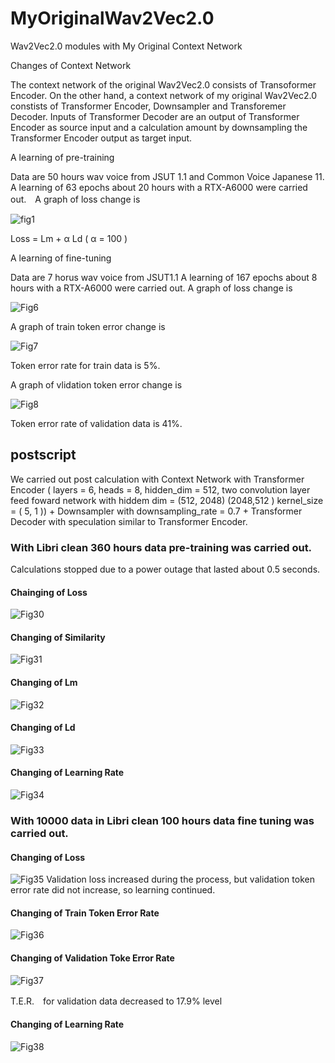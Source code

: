 # MyOriginalWav2Vec2.0
Wav2Vec2.0 modules with My Original Context Network

Changes of Context Network

The context network of the original Wav2Vec2.0 consists of Transoformer Encoder. On the other hand, a context network of my original Wav2Vec2.0 constists of Transformer Encoder, Downsampler and Transforemer Decoder. Inputs of Transformer Decoder are an output of Transformer Encoder as source input and a calculation amount by downsampling the Transformer Encoder output as target input.

A learning of pre-training

Data are 50 hours wav voice from JSUT 1.1 and Common Voice Japanese 11. A learning of 63 epochs about 20 hours with a RTX-A6000 were carried out.　A graph of loss change is 

![fig1](https://github.com/toshiouchi/MyOriginalWav2Vec2.0/assets/121741811/87ff5860-d6d4-4676-b361-b46117f6f84c)

Loss = Lm + α Ld ( α = 100 )

A learning of fine-tuning

Data are 7 horus wav voice from JSUT1.1 A learning of 167 epochs about 8 hours with a RTX-A6000 were carried out. A graph of loss change is

![Fig6](https://github.com/toshiouchi/MyOriginalWav2Vec2.0/assets/121741811/5eea5ab0-de50-4237-b22f-1763b57adb63)


A graph of train token error change is

![Fig7](https://github.com/toshiouchi/MyOriginalWav2Vec2.0/assets/121741811/a35baad5-b154-4b5e-aa4a-0f98a377691a)

Token error rate for train data is 5%.

A graph of vlidation token error change is

![Fig8](https://github.com/toshiouchi/MyOriginalWav2Vec2.0/assets/121741811/f3dd7ddc-d283-4ca0-a7a8-bc3516573c1f)

Token error rate of validation data is 41%.

## postscript

We carried out post calculation with Context Network with Transformer Encoder ( layers = 6, heads = 8, hidden_dim = 512, two convolution layer feed foward network with hiddem dim = (512, 2048) (2048,512 ) kernel_size = ( 5, 1  )) + Downsampler with downsampling_rate = 0.7 + Transformer Decoder with speculation similar to Transformer Encoder. 

### With Libri clean 360 hours data pre-training was carried out.

Calculations stopped due to a power outage that lasted about 0.5 seconds.

#### Chainging of Loss
![Fig30](https://github.com/toshiouchi/MyOriginalWav2Vec2.0/assets/121741811/be058392-4d24-4b09-854c-5ef1a114655f)

#### Changing of Similarity
![Fig31](https://github.com/toshiouchi/MyOriginalWav2Vec2.0/assets/121741811/2532bacf-8d74-4af2-9f55-30849f557bdb)

#### Changing of Lm
![Fig32](https://github.com/toshiouchi/MyOriginalWav2Vec2.0/assets/121741811/f1e49fdb-c6fb-425c-8fd0-0971aedfed07)

#### Changing of Ld 
![Fig33](https://github.com/toshiouchi/MyOriginalWav2Vec2.0/assets/121741811/448e5249-d1a6-4b6d-88d2-7e253ae47e2a)

#### Changing of Learning Rate
![Fig34](https://github.com/toshiouchi/MyOriginalWav2Vec2.0/assets/121741811/209a0ee7-db79-4459-8ad5-bbc14f98f3c7)

### With 10000 data in Libri clean 100 hours data fine tuning was carried out.

#### Changing of Loss
![Fig35](https://github.com/toshiouchi/MyOriginalWav2Vec2.0/assets/121741811/7446c65a-adad-40b5-a23f-4a7930907ef2)
Validation loss increased during the process, but validation token error rate did not increase, so learning continued.

#### Changing of Train Token Error Rate 
![Fig36](https://github.com/toshiouchi/MyOriginalWav2Vec2.0/assets/121741811/685e95fe-67ff-49b6-9d5c-9921527867e8)

#### Changing of Validation Toke  Error Rate
![Fig37](https://github.com/toshiouchi/MyOriginalWav2Vec2.0/assets/121741811/bfb9207c-74a3-4f09-b31f-3cacd94ecdbf)

T.E.R.　for validation data decreased to 17.9% level

#### Changing of Learning Rate
![Fig38](https://github.com/toshiouchi/MyOriginalWav2Vec2.0/assets/121741811/8570c523-2993-4e04-8604-0580bd47cbf9)

